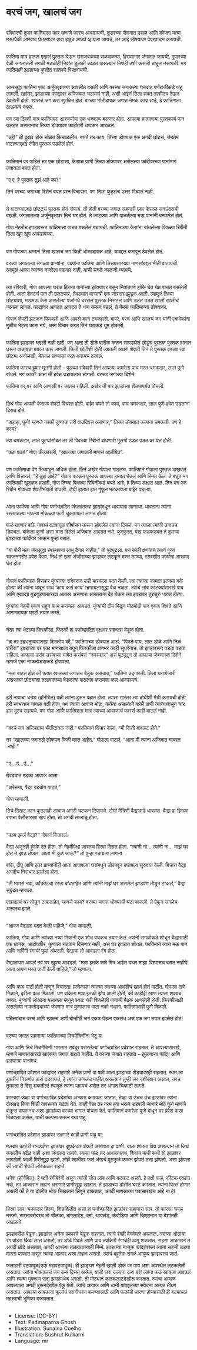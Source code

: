 # वरचं जग, खालचं जग

##
रविवारची दुपार फातिमाला फार म्हणजे फारच आवडायची. दुपारच्या जेवणात उसळ आणि कोफ्ता यांचा मस्तपैकी आस्वाद घेतल्यावर बाबा हळूच आडवं व्हायला जायचे, तर आई सोफ्यावर पेपरवाचन करायची.

##
फातिमा मात्र हातात एखादं पुस्तक घेऊन घराजवळच्या सळसळत्या, हिरव्यागार जंगलात जायची. दुपारच्या वेळी जंगलातली सगळी मंडळीही निवांत डुलकी काढत असल्यानं तिथंही तशी कसली चाहूल नसायची. मग फातिमाही झाडांच्या कुशीत शांतपणे विसावायची.

##
आजसुद्धा फातिमा एका अर्जुनवृक्षाच्या सावलीत बसली आणि वरच्या जगातल्या घनदाट पर्णराजीकडे पाहू लागली. खरंतर, झाडाच्या फांद्यांवर अज्जिबात चढायचं नाही, अशी आईनं तिला सक्त ताकीदच देऊन ठेवलेली होती. खालचं जग कसं सुरक्षित होतं. वरच्या भीतीदायक जगात नेमकं काय आहे, हे फातिमाला ठाऊकच नव्हतं.

पण त्या दिवशी मात्र फातिमाला आश्चर्याचा एक धक्काच बसणार होता. आपल्या हातातल्या पुस्तकाचं पान उलटत असतानाच तिच्या डोक्यावर काहीतरी धप्पकन आदळलं. 

“उई!” ती दुखरं डोकं चोळत किंचाळलीच. बघते तर काय, तिच्या डोक्यात एक अगदी छोटसं, जेमतेम वाटाण्याएवढं रंगीत पुस्तक पडलेलं होतं.

##
फातिमानं वर पाहिलं तर एक छोटासा, केसाळ प्राणी तिच्या डोक्यावर असेलल्या फांदीवरच्या पानांमागं लपायला बघत होता.

“ए ए, हे पुस्तक तुझं आहे का?” 

तिनं वरच्या जगाच्या दिशेनं बघत प्रश्न विचारला. पण तिला कुठलंच उत्तर मिळालं नाही.

##
ते वाटाण्याएवढं छोट्ट्सं पुस्तक होतं गोपाचं. ती होती वरच्या जगात राहणारी एका केसाळ रानउंदराची बछडी. जंगलातल्या अर्जुनवृक्षावर तिचं घर होतं. ते काटक्या आणि वाळलेल्या मऊ पानांनी बनवलेलं होतं.

गोपा नेहमीच झाडावरून फातिमाला वाचत बसलेलं बघायची. फातिमाच्या केसांना बांधलेल्या पिवळ्या रिबीनी तिला खूप खूप आवडायच्या.

##
पण गोपाच्या अम्मानं तिला खालचं जग किती धोकादायक आहे, याबद्दल बजावून ठेवलेलं होतं. 

वरच्या जगातल्या सगळ्या प्राण्यांना, पक्ष्यांना फातिमा आणि तिच्यासारख्या माणसांबद्दल भीती वाटायची. त्यामुळं आपण त्यांच्या नजरेला पडणार नाही, याची सगळे काळजी घ्यायचे.

##
त्या रविवारी, गोपा आपल्या घरात हिरव्या पानांच्या झोक्यावर बसून निवांतपणे झोके घेत घेत वाचत बसलेली होती. आता शेवटचं पान ती उलटणार, तेवढ्यात वाऱ्याची एक जोरदार झुळूक आली. त्यामुळं तिच्या छोट्याशा, मऊमऊ केस असलेल्या पंजांमधे धरलेलं पुस्तक निसटलं आणि उडत उडत खाली खालीच जायला लागलं. फांद्यांवर आपटत आपटत ते धप्प करून पडलं, ते नेमकं फातिमाच्या डोक्यावर.

गोपानं शेपटी झटकन फिरवली आणि आपले कान टवकारले. बापरे, वरचं आणि खालचं जग यांनी एकमेकांना मुळीच भेटता कामा नये, असा विचार करत तिनं घराकडं धूम ठोकली.

##
फातिमा झाडावर चढली नाही खरी, पण आता ती डोळे बारीक करून सापडलेलं छोट्टंसं पुस्तक पुस्तक हातात धरून वाचायचा प्रयत्न करू लागली. किती छोटीशी होती त्यातली अक्षरं! शेवटी तिनं ते पुस्तक वरच्या त्या छोट्या अनोळखी, केसाळ प्राण्याला परत करायचं ठरवलं.

फातिमा फारच हुषार मुलगी होती – पुढच्या रविवारी तिनं आपल्या कमरेला पाच मस्त   चमकदार, लाल फुगे बांधले. मग काय? आता ती हवेत उडायलाच लागली. वरच्या जगाच्या दिशेने.

फातिमा वर,वर आणि आणखी वर जातच राहिली. अखेर ती पार झाडांच्या शेंड्यापर्यंत पोचली.

##
तिथं गोपा आपली केसाळ शेपटी विंचरत होती. बाहेर बघते तो काय, पाच चमकदार, लाल फुगे हवेत उडताना दिसत होते. 

“अहाहा, फुगे! म्हणजे नक्की कुणाचा तरी वाढदिवस असणार,” तिच्या डोक्यात कल्पना चमकली. पण हे काय? 

त्या चमकदार, लाल फुग्यांसोबत तर ती पिवळ्या रिबीनी बांधणारी मुलगी उडत उडत वर येत होती.

“पळा पळा!” गोपा चीत्कारली, “खालच्या जगातली माणसं आलीयेत”.

##
पण फातिमाचा वेग तिच्याहून अधिक होता. तिनं अखेर गोपाला गाठलंच. फातिमानं गोपाला पुस्तक दाखवलं आणि विचारलं, “हे तुझं आहे?”
गोपानं पटकन पुस्तक आपल्या हातात घेतलं आणि स्मित केलं. ते बघून मग फातिमाही खुदकन हसली. गोपा तिच्या पिवळ्या रिबिनींकडं बघते आहे, हे तिच्या लक्षात आलं. तिनं मग एक रिबीन गोपाच्या शेपटीभोवती बांधली. दोघी हातात हात गुंफून भटकायला बाहेर पडल्या.

##
आता फातिमा आणि गोपा पर्णाच्छादित जंगलातल्या झाडांमधून धावायला लागल्या. धावताना त्यांना रस्त्यातल्या मधल्या मोकळ्या फटी चुकवायला लागत होत्या.

फळं खाणारं बांके नावाचं वटवाघूळ शीर्षासन करून झोपलेलं त्यांना दिसलं. मग त्याला त्यांनी उगाचच डिवचलं. बांकेला कुणी असा त्रास दिलेलं अजिबात आवडत नसे. कुरकुरत, पंख फडफडवत ते दुसऱ्या झाडाच्या फांदीवर जाऊन पुन्हा बसलं.

“या पोरी मला जरासुद्धा स्वस्थपणा लाभू देणार नाहीत,” तो पुटपुटला. पण काही क्षणांतच त्यानं पुन्हा स्वप्ननगरीत प्रवेश केला. तिथं तो एका अंजीराच्या झाडावर लटकून मस्त ताज्या, रसरशीत फळांचा आस्वाद घेत होता.

##
गोपानं फातिमाला विणकर मुंग्यांच्या रांगेवरून उडी मारायला मदत केली. त्या त्यांच्या कामात इतक्या गर्क होत्या की त्यांना थांबून साधं ‘काय कसं काय’ म्हणायलासुद्धा वेळ नव्हता. त्यांचे लांब काटक्यांसारखे पाय आणि एखाद्या बुडबुड्यासारखा आकार असणारा आकाराचा देह घेऊन त्या झाडावर तुरुतुरु धावत होत्या.

मुंग्यांना नेहमी एकत्र राहून काम करायला आवडतं. मुंग्यांची टीम मिळून मोठमोठी पानं एकत्र शिवते आणि आरामदायक घरटी तयार करते.

##
नंतर त्या भेटल्या फिरकीला. फिरकी हा पर्णाच्छादित वृक्षावर राहणारा बेडूक होता.

“हा तर इंद्रधनुष्यासारखा दिसतोय की,” फातिमाच्या डोक्यात आलं. “पिवळे पाय, लाल डोळे आणि निळं शरीर!” झाडाच्या वर एका माणसाला बघून फिरकीला क्षणभर काही सुधरेनाच. तो झाडावरून पडता पडता राहिला. आपल्या डरांव डरांवच्या भाषेत कसंबसं “नमस्कार” असं पुटपुटून तो आपल्या जेवणाच्या दिशेने म्हणजे एका नाकतोड्याकडे झेपावला.

“मला वाटत होतं की फक्त खालच्या जगातच बेडूक असतात,” फातिमा उद्‍गारली. तिला घराशेजारी असणाऱ्या छोट्याशा तलावातल्या बेडकांचा पाठलाग करायला फार आवडायचं.

##
हरी नावाचा धनेश (हॉर्नबिल) पक्षी त्यांना दुरून पहात होता. त्याला खरंतर त्या दोघींशी मैत्री करायची होती. हरी स्वभावानं चांगला पक्षी होता, पण त्याचा आवाज मोठा, कर्कश असल्याने बाकी प्राणी त्याच्यापासून चार हात दूरच राहायचे. पण गोपा आणि फातिमाला मात्र त्याच्या आवाजाचं फारसं काही वाटलं नाही.

##
“वरचं जग अजिबातच भीतीदायक नाही.” फातिमानं विचार केला, “मी किती बावळट होते.”

तर “खालच्या जगातले लोकपण किती मस्त आहेत.” गोपाला वाटलं, “आता मी त्यांना अजिबात घाबरत .नाही."

##
“उं…उं…उं...“ 

तेवढ्यात रडका आवाज आला.

“अरेच्च्या, वैद्या रडतोय वाटतं,” 

गोपा म्हणाली.

तिचे तिखट कान कुठलाही आवाज अगदी चटकन टिपायचे. दोघी मैत्रिणी वैद्याकडे धावल्या. वैद्या हा हिरव्या रंगाचा वेलीसारखा साप होता. तो अगदी लाजाळू होता.

##
“काय झालं वैद्या?” गोपानं विचारलं.

वैद्या अजूनही हुंदके देत होता. तो नेहमीपेक्षा जास्तच हिरवा दिसत होता. “त्यांनी ना… त्यांनी ना… माझं घर होतं ते झाड तोडलं. आता मी कुठं जाऊ?” तो पुन्हा रडायला लागला.

बांके, दीपू आणि इतर प्राण्यांनीही आता आपापल्या घरांमधून डोकावून बघायला सुरुवात केली. बिचारा वैद्या अगदीच निराधार झालेला होता.

“ती माणसं नवा, कॉंक्रीटचा रस्ता बांधताहेत आणि त्यांनी माझं घर असलेलं झाडपण तोडून टाकलं,” वैद्या स्फुंदत म्हणाला.

एखाद्याचं घर तोडून टाकताहेत, म्हणजे काय? वरच्या जगात धोक्याची घंटा वाजली. ते ऐकून सगळेच अस्वस्थ झाले.

##
“आपण वैद्याला मदत केली पाहिजे,” गोपा म्हणाली.

फातिमा, गोपा आणि त्यांच्या नव्या मित्रांनी एक शोध पथकच तयार केलं. त्यांनी सगळीकडे शोधून वैद्यासाठी एक छानसं, आटोपशीर, कुणाला चटकन दिसणार नाही, असं घर झाडात शोधलं. फातिमानं त्यात मऊ पानं आणि नारिंगी रंगाची फुलं अंथरली. वैद्याचा तो आवडता रंग होता.

वैद्यालापण आपलं नवं घर खूपच आवडलं. “मला इतके सारे मित्र आहेत यावर माझा विश्वासच बसत नाहीये! आता आपण मस्त पार्टी केली पाहिजे,” तो म्हणाला.

##
आणि काय पार्टी होती म्हणून विचारता! प्रत्येकाला त्याच्या त्याच्या आवडीचं खाणं होतं पार्टीत. गोपाला दाणे मिळाले, हरीला फळं मिळाली, पण बांकेला मात्र इतकी झोप आली होती, की काहीही खाणं त्याला शक्यच नव्हतं. मुंग्यांनी लोकांना बसायला म्हणून स्वत: घरी शिवलेली पानांची बैठक आणलेली होती. फिरकीसाठी असलेल्या नाकतोड्यांच्या जेवणात मात्र कुणालाच वाटा नको नव्हता. फातिमालाही फुगे मिळाले.

पहिल्यांदाच वरचं आणि खालचं अशी दोन्हीही जगं एकत्र येऊन एकसंध असं एक जग तयार झालेलं होतं!

##
वरच्या जगात राहणाऱ्या फातिमाच्या मित्रमैत्रिणींना भेटू या

गोपा आणि तिचे मित्रमैत्रिणी भारतात सर्वदूर पसरलेल्या पर्णाच्छादित प्रदेशात राहतात. ते आपल्यासारखे, म्हणजे माणसासारखे खालच्या जगात राहात नाहीत. ते वरच्या जगात राहतात – झुलणाऱ्या फांद्या आणि हलणाऱ्या पानांमधे.

पर्णाच्छादित प्रदेशात फांद्यांवर राहणारे अनेक प्राणी वा पक्षी आता झाडाच्या शेंड्यावरही राहतात. स्वत:ला हुषारीनं निसर्गात कसं दडवायचं, हे त्यांना चांगलंच माहीत असल्यानं तुम्ही जर नशीबवान असाल, तरच तुम्हाला ते दिसू शकतील! त्यामुळं त्यांना पहायचं असेल तर अंगात चिकाटी लागते.

शास्त्रज्ञ जेव्हा या पर्णाच्छादित प्रदेशांचा अभ्यास करायला जातात, तेव्हा या उंचच उंच झाडांवर त्यांना दोरखंड किंवा शिडी वापरूनच चढता येतं. काही वेळा तर गरम हवा भरून उडवली जाणारे मोठे फुगे म्हणजे बलून्स वापरूनच अशा झाडांच्या वरच्या भागात पोचता येतं. फातिमानं कमरेला फुगे बांधून वर प्रवेश कसा मिळवला असेल, याची कल्पना करून बघा पाहू.

##
पर्णाच्छादित प्रदेशात झाडांवर राहणारे काही प्राणी पाहू या:

मलबार काटेरी रानउंदीर:
झाडांवर झुपकेदार शेपटी असणारा हा प्राणी. याला शांतता प्रिय असल्यानं तो जिथं कसलीच वर्दळ नाही अशा जंगलात राहतो. त्याला फळं तर आवडतातच, शिवाय कधी कधी तो झाडावर लागलेली काळी मिरीसुद्धा खातो. तोही साळींदर जसं अंगाचं मुटकुळं करून झोपतं तसा झोपतो. असा झोपला की त्याची शेपटी लोंबकळत राहाते.

धनेश (हॉर्नबिल):
हे पक्षी रंगीबेरंगी असून त्यांची चोच लांब आणि बळकट असते. हे पक्षी फळं, कीटक एवढंच नव्हे, तर आकारानं लहान असणारे प्राणीसुद्धा खातात. ते झाडाच्या ढोलीत घरटं करतात. त्यांना पिल्लं होणार असली की ते या ढोलीचं भोक चिखलानं लिंपून टाकतात, अगदी माणसाच्या घरासारखंच आहे ना हे!

##
हिरवा साप:
चमकदार हिरवा, शिडशिडीत असा हा पर्णाच्छादित झाडांवर राहाणारा साप. तो फारसा चपळ नसतो. भारताबरोबरच तो श्रीलंका, बांगलादेश, बर्मा, थायलंड, कंबोडिया आणि व्हिएतनाम या देशांतही आढळतो.

झाडांवरील बेडूक:
झाडांवर अनेक प्रकारचे बेडूक राहतात. त्यांचे रंगही वेगवेगळे असतात. त्यांच्या ओठांचा रंग पांढरा किंवा लाल असतो, तर डोळे पिवळे आणि पाय तपकिरी रंगाचेही असू शकतात. सहसा आकाराने ते अगदी छोटे असतात, अगदी आपल्या तळहाताच्याही निम्मे. झाडाच्या नाजूक फांद्यांवरून त्यांना सहजी उड्या मारता याव्यात म्हणून त्यांचा आकार असा लहान असतो. त्यांचं बहुतेक सगळं आयुष्य झाडावरच जातं.

फलाहारी वटवाघूळ(उर्फ महावटवाघूळ):
ही झाडावर नेहमी खाली डोकं वर पाय अशा अवस्थेत लटकलेली असतात. त्यांना भोवतालचं जग कसं दिसत असेल, याची जरा कल्पना करा बरं! त्यांना फळं खायला आवडतं आणि त्यांचा मुक्काम सदा झाडांमधेच असतो. ती मोठ्यानं कलकलाटदेखील करतात. त्यांचा आवाज आपल्याला अगदी दुरूनदेखील ऐकू येतो. त्यांचे आवाज आणि ध्वनी यांबद्दलच्या संवेदना अत्यंत तीक्ष्ण असतात. आपल्या आवडत्या फुलांचं परागीभवन करण्यासाठी आणि फळांची धारणा होण्यासाठी ही वटवाघळं महत्त्वाची भूमिका बजावतात.

##
* License: [CC-BY]
* Text: Padmaparna Ghosh
* Illustration: Sunaina Coelho
* Translation: Sushrut Kulkarni
* Language: mr
